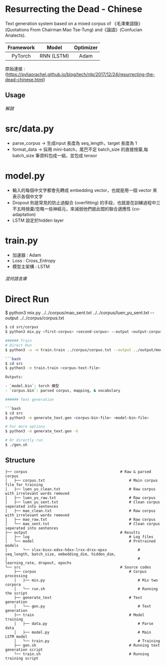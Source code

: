# Resurrecting the Dead - Chinese

Text generation system based on a mixed corpus of 《毛澤東語錄》(Quotations From Chairman Mao Tse-Tung) and《論語》(Confucian Analects).

|Framework|Model|Optimizer|
|:-:|:-:|:-:|
| PyTorch | RNN (LSTM) | Adam |

原始連接 : (https://pyliaorachel.github.io/blog/tech/nlp/2017/12/24/resurrecting-the-dead-chinese.html)

## Usage

###### 解說
# src/data.py
- parse_corpus -> 生成input 長度為 seq_length，target 長度為 1
- format_data -> 採用 mini-batch，尾巴不足 batch_size 的直接捨棄,每 batch_size 筆資料包成一組，並包成 tensor
# model.py
- 輸入的每個中文字都會先轉成 embedding vector，也就是用一個 vector 來表示各個中文字
- Dropout 則是常見的防止過擬合 (overfitting) 的手段，也就是在訓練過程中三不五時捨棄/忽略一些神經元，來減弱他們彼此間的聯合適應性 (co-adaptation)
- LSTM 設定於hidden layer
# train.py
- 加速器 : Adam
- Loss : Cross_Entropy
- 模型主架構 : LSTM


###### 混何語言庫
# Direct Run
$ python3 mix.py ../../corpus/mao_sent.txt ../../corpus/luen_yu_sent.txt --output ../../corpus/corpus.txt

```bash
$ cd src/corpus
$ python3 mix.py <first-corpus> <second-corpus> --output <output-corpus-text-file>

###### Train
# Direct Run
$ python3 -u -m train.train ../corpus/corpus.txt --output ../output/model/model_2020/model.bin --output-c ../output/model/model_2020/corpus.bin --seq-length 50 --batch-size 32 --embedding-dim 256 --hidden-dim 256 --lr 0.0001 --dropout 0.2 --epochs 30 > ../output/log/2020_02.log

```bash
$ cd src
$ python3 -m train.train <corpus-text-file> 

Outputs:

- `model.bin`: torch 模型
- `corpus.bin`: parsed corpus, mapping, & vocabulary

###### Text generation

```bash
$ cd src
$ python3 -m generate_text.gen <corpus-bin-file> <model-bin-file>

# For more options
$ python3 -m generate_text.gen -h

# Or directly run
$ ./gen.sh
```

## Structure

```
├── corpus                                          # Raw & parsed corpus
│   ├── corpus.txt                                      # Main corpus file for training
│   ├── luen_yu_clean.txt                               # Raw corpus with irrelevant words removed
│   ├── luen_yu_raw.txt                                 # Raw corpus
│   ├── luen_yu_sent.txt                                # Clean corpus seperated into sentences
│   ├── mao_clean.txt                                   # Raw corpus with irrelevant words removed
│   ├── mao_raw.txt                                     # Raw corpus
│   └── mao_sent.txt                                    # Clean corpus seperated into sentences
├── output                                          # Results
│   ├── log                                             # Log files
│   └── model                                           # Pretrained models
│       └── slxx-bsxx-edxx-hdxx-lrxx-drxx-epxx              # seq_length, batch_size, embedding_dim, hidden_dim, 
│                                                           # learning_rate, dropout, epochs
└── src                                             # Source codes
    ├── corpus                                          # Corpus processing
    │   ├── mix.py                                          # Mix two corpora
    │   └── run.sh                                          # Running the script
    ├── generate_text                                   # Text generation
    │   └── gen.py                                          # Text generation
    ├── train                                           # Model training
    │   ├── data.py                                         # Parse data
    │   ├── model.py                                        # Main LSTM model
    │   └── train.py                                        # Training
    ├── gen.sh                                          # Running text generation script
    └── train.sh                                        # Running training script
```
